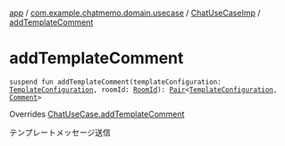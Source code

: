 [app](../../index.md) / [com.example.chatmemo.domain.usecase](../index.md) / [ChatUseCaseImp](index.md) / [addTemplateComment](./add-template-comment.md)

# addTemplateComment

`suspend fun addTemplateComment(templateConfiguration: `[`TemplateConfiguration`](../../com.example.chatmemo.domain.model.value/-template-configuration/index.md)`, roomId: `[`RoomId`](../../com.example.chatmemo.domain.model.value/-room-id/index.md)`): `[`Pair`](https://kotlinlang.org/api/latest/jvm/stdlib/kotlin/-pair/index.html)`<`[`TemplateConfiguration`](../../com.example.chatmemo.domain.model.value/-template-configuration/index.md)`, `[`Comment`](../../com.example.chatmemo.domain.model.value/-comment/index.md)`>`

Overrides [ChatUseCase.addTemplateComment](../-chat-use-case/add-template-comment.md)

テンプレートメッセージ送信

